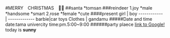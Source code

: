 #MERRY　CHRISTMAS　:heartbeat::satisfied:
##santa
*tomsan
###reindeer
1.joy
 *male
 *handsome
 *smart
2.rose
 *female
 *cute
####present
girl | boy
------------ | -------------
barbie|car toys
Clothes | gandamu
#####Date and time
date:tama univercity
time:pm.5:00~9:00
######party plaece
[link to Google!](http://mic.tama.ac.jp/link/)
today is **sunny**


